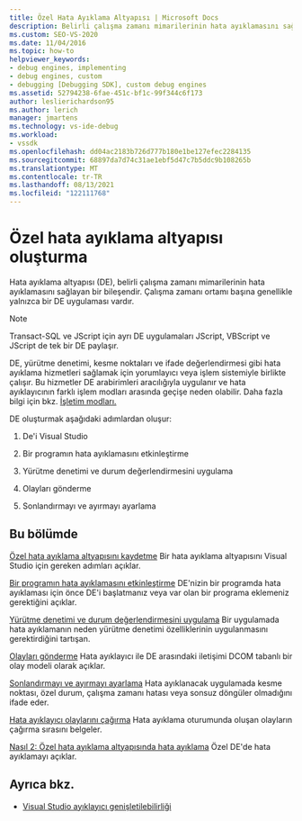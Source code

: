 ```yaml
---
title: Özel Hata Ayıklama Altyapısı | Microsoft Docs
description: Belirli çalışma zamanı mimarilerinin hata ayıklamasını sağlayan bir hata ayıklama altyapısı oluşturma hakkında bilgi edinmek için bu makaleleri kullanın.
ms.custom: SEO-VS-2020
ms.date: 11/04/2016
ms.topic: how-to
helpviewer_keywords:
- debug engines, implementing
- debug engines, custom
- debugging [Debugging SDK], custom debug engines
ms.assetid: 52794238-6fae-451c-bf1c-99f344c6f173
author: leslierichardson95
ms.author: lerich
manager: jmartens
ms.technology: vs-ide-debug
ms.workload:
- vssdk
ms.openlocfilehash: dd04ac2183b726d777b180e1be127efec2284135
ms.sourcegitcommit: 68897da7d74c31ae1ebf5d47c7b5ddc9b108265b
ms.translationtype: MT
ms.contentlocale: tr-TR
ms.lasthandoff: 08/13/2021
ms.locfileid: "122111768"
---
```

# <a name="create-a-custom-debug-engine"></a>Özel hata ayıklama altyapısı oluşturma
Hata ayıklama altyapısı (DE), belirli çalışma zamanı mimarilerinin hata ayıklamasını sağlayan bir bileşendir. Çalışma zamanı ortamı başına genellikle yalnızca bir DE uygulaması vardır.

> [!NOTE]
> Transact-SQL ve JScript için ayrı DE uygulamaları JScript, VBScript ve JScript de tek bir DE paylaşır.

 DE, yürütme denetimi, kesme noktaları ve ifade değerlendirmesi gibi hata ayıklama hizmetleri sağlamak için yorumlayıcı veya işlem sistemiyle birlikte çalışır. Bu hizmetler DE arabirimleri aracılığıyla uygulanır ve hata ayıklayıcının farklı işlem modları arasında geçişe neden olabilir. Daha fazla bilgi için bkz. [İşletim modları.](../../extensibility/debugger/operational-modes.md)

 DE oluşturmak aşağıdaki adımlardan oluşur:

1. De'i Visual Studio

2. Bir programın hata ayıklamasını etkinleştirme

3. Yürütme denetimi ve durum değerlendirmesini uygulama

4. Olayları gönderme

5. Sonlandırmayı ve ayırmayı ayarlama

## <a name="in-this-section"></a>Bu bölümde
 [Özel hata ayıklama altyapısını kaydetme](../../extensibility/debugger/registering-a-custom-debug-engine.md) Bir hata ayıklama altyapısını Visual Studio için gereken adımları açıklar.

 [Bir programın hata ayıklamasını etkinleştirme](../../extensibility/debugger/enabling-a-program-to-be-debugged.md) DE'nizin bir programda hata ayıklaması için önce DE'i başlatmanız veya var olan bir programa eklemeniz gerektiğini açıklar.

 [Yürütme denetimi ve durum değerlendirmesini uygulama](../../extensibility/debugger/execution-control-and-state-evaluation.md) Bir uygulamada hata ayıklamanın neden yürütme denetimi özelliklerinin uygulanmasını gerektirdiğini tartışan.

 [Olayları gönderme](../../extensibility/debugger/sending-events.md) Hata ayıklayıcı ile DE arasındaki iletişimi DCOM tabanlı bir olay modeli olarak açıklar.

 [Sonlandırmayı ve ayırmayı ayarlama](../../extensibility/debugger/termination-and-detaching.md) Hata ayıklanacak uygulamada kesme noktası, özel durum, çalışma zamanı hatası veya sonsuz döngüler olmadığını ifade eder.

 [Hata ayıklayıcı olaylarını çağırma](../../extensibility/debugger/calling-debugger-events.md) Hata ayıklama oturumunda oluşan olayların çağırma sırasını belgeler.

 [Nasıl 2: Özel hata ayıklama altyapısında hata ayıklama](../../extensibility/debugger/how-to-debug-a-custom-debug-engine.md) Özel DE'de hata ayıklamayı açıklar.

## <a name="see-also"></a>Ayrıca bkz.
- [Visual Studio ayıklayıcı genişletilebilirliği](../../extensibility/debugger/visual-studio-debugger-extensibility.md)
